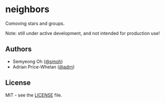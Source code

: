 # neighbors

Comoving stars and groups.

Note: still under active development, and not intended for production use!


## Authors

* Semyeong Oh ([@smoh](https://github.com/smoh))
* Adrian Price-Whelan ([@adrn](https://github.com/adrn))


## License

MIT - see the [LICENSE](https://github.com/smoh/neighbors/blob/master/LICENSE) file.
